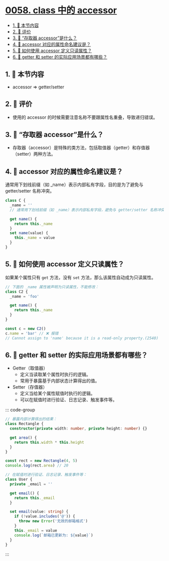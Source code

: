 # [0058. class 中的 accessor](https://github.com/tnotesjs/TNotes.typescript/tree/main/notes/0058.%20class%20%E4%B8%AD%E7%9A%84%20accessor)

<!-- region:toc -->

- [1. 🎯 本节内容](#1--本节内容)
- [2. 🫧 评价](#2--评价)
- [3. 🤔 “存取器 accessor”是什么？](#3--存取器-accessor是什么)
- [4. 🤔 accessor 对应的属性命名建议是？](#4--accessor-对应的属性命名建议是)
- [5. 🤔 如何使用 accessor 定义只读属性？](#5--如何使用-accessor-定义只读属性)
- [6. 🤔 getter 和 setter 的实际应用场景都有哪些？](#6--getter-和-setter-的实际应用场景都有哪些)

<!-- endregion:toc -->

## 1. 🎯 本节内容

- accessor => getter/setter

## 2. 🫧 评价

- 使用的 accessor 的时候需要注意名称不要跟属性名重叠，导致递归错误。

## 3. 🤔 “存取器 accessor”是什么？

- 存取器（accessor）是特殊的类方法，包括取值器（getter）和存值器（setter）两种方法。

## 4. 🤔 accessor 对应的属性命名建议是？

通常用下划线前缀（如 \_name）表示内部私有字段，目的是为了避免与 getter/setter 名称冲突。

```ts
class C {
  _name = ''
  // 通常用下划线前缀（如 _name）表示内部私有字段，避免与 getter/setter 名称冲突。

  get name() {
    return this._name
  }
  set name(value) {
    this._name = value
  }
}
```

## 5. 🤔 如何使用 accessor 定义只读属性？

如果某个属性只有 `get` 方法，没有 `set` 方法，那么该属性自动成为只读属性。

```ts
// 下面的 _name 属性被声明为只读属性，不能修改：
class C2 {
  _name = 'foo'

  get name() {
    return this._name
  }
}

const c = new C2()
c.name = 'bar' // ❌ 报错
// Cannot assign to 'name' because it is a read-only property.(2540)
```

## 6. 🤔 getter 和 setter 的实际应用场景都有哪些？

- Getter（取值器）
  - 定义当读取某个属性时执行的逻辑。
  - 常用于暴露基于内部状态计算得出的值。
- Setter（存值器）
  - 定义当给某个属性赋值时执行的逻辑。
  - 可以在赋值时进行验证、日志记录、触发事件等。

::: code-group

```ts [getter]
// 暴露内部计算得出的结果：
class Rectangle {
  constructor(private width: number, private height: number) {}

  get area() {
    return this.width * this.height
  }
}

const rect = new Rectangle(4, 5)
console.log(rect.area) // 20
```

```ts [setter]
// 在赋值时进行验证、日志记录、触发事件等：
class User {
  private _email = ''

  get email() {
    return this._email
  }

  set email(value: string) {
    if (!value.includes('@')) {
      throw new Error('无效的邮箱格式')
    }
    this._email = value
    console.log(`邮箱已更新为: ${value}`)
  }
}
```

:::
